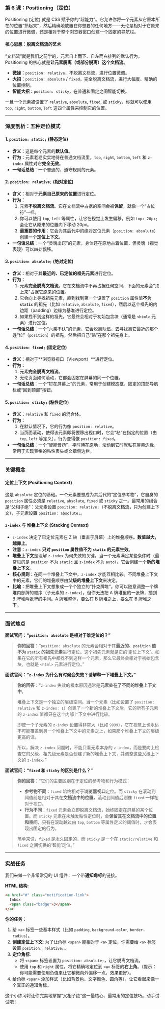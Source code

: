 ### **第 6 课：Positioning（定位）**

Positioning (定位) 就是 CSS 赋予你的“超能力”。它允许你将一个元素从它原本所在的位置“拎起来”，然后精确地放置在你想要的任何地方——无论是相对于它原来的位置进行微调，还是相对于整个浏览器窗口创建一个固定的导航栏。

#### **核心思想：脱离文档流的艺术**

“文档流”就是我们之前学的，元素自上而下、自左而右排列的默认行为。Positioning 的核心就是**让元素脱离（或部分脱离）这个文档流**。

*   **微操**：`position: relative`，不脱离文档流，进行位置微调。
*   **大招**：`position: absolute` / `fixed`，完全脱离文档流，进行大幅度、精确的位置控制。
*   **智能大招**：`position: sticky`，在普通和固定之间智能切换。

一旦一个元素被设置了 `relative`, `absolute`, `fixed`, 或 `sticky`，你就可以使用 `top`, `right`, `bottom`, `left` 这四个属性来控制它的位置。

---

### **深度剖析：五种定位模式**

#### **1. `position: static;` (静态定位)**
*   **含义**：这是每个元素的**默认值**。
*   **行为**：元素老老实实地待在普通文档流里。`top`, `right`, `bottom`, `left` 和 `z-index` 属性对它**完全无效**。
*   **一句话总结**：一个普通的、遵守规则的元素。

#### **2. `position: relative;` (相对定位)**
*   **含义**：相对于**元素自己原来的位置**进行定位。
*   **行为**：
    1.  元素**不脱离文档流**。它在文档流中占据的空间会被**保留**，就像一个“占位符”一样。
    2.  你可以使用 `top`, `left` 等属性，让它在视觉上发生偏移。例如 `top: 20px;` 会让它从原来的位置向下移动 20px。
    3.  **最重要的作用**：它会为其后代中的绝对定位元素（`position: absolute`）创建一个**定位上下文**。
*   **一句话总结**：一个“灵魂出窍”的元素，身体还在原地占着位置，但灵魂（视觉表现）可以四处飘移。

#### **3. `position: absolute;` (绝对定位)**
*   **含义**：相对于其**最近的、已定位的祖先元素**进行定位。
*   **行为**：
    1.  元素**完全脱离文档流**。它在文档流中不再占据任何空间，下面的元素会“顶上来”占据它原来的位置。
    2.  它会向上寻找祖先元素，直到找到第一个设置了 `position` 属性值**不为 `static`** 的祖先（比如 `relative`, `absolute`, `fixed`），然后以这个祖先的内边距（padding）边缘为基准进行定位。
    3.  如果找不到这样的祖先，它最终会相对于初始包含块（通常是 `<html>` 元素）进行定位。
*   **一句话总结**：一个“六亲不认”的元素，它会脱离队伍，去寻找离它最近的那个姓“位”（`position`）的祖先，然后把自己“贴”在那个祖先身上。

#### **4. `position: fixed;` (固定定位)**
*   **含义**：相对于**浏览器视口（Viewport）**进行定位。
*   **行为**：
    1.  元素**完全脱离文档流**。
    2.  无论页面如何滚动，它都会固定在屏幕的同一个位置。
*   **一句话总结**：一个“钉在屏幕上”的元素，常用于创建模态框、固定的顶部导航栏或“回到顶部”按钮。

#### **5. `position: sticky;` (粘性定位)**
*   **含义**：`relative` 和 `fixed` 的混合体。
*   **行为**：
    1.  在默认情况下，它的行为像 `position: relative`。
    2.  当页面滚动，使得该元素即将要移出视口时，它会“粘”在指定的位置（由 `top`, `left` 等定义），行为变得像 `position: fixed`。
*   **一句话总结**：一个“智能膏药”，平时待在原地，滚动到它时就粘在屏幕边缘，常用于实现表格的粘性表头或文章侧边栏。

---

### **关键概念**

#### **定位上下文 (Positioning Context)**
这是 `absolute` 定位的基础。一个元素要想成为其后代的“定位参考物”，它自身的 `position` 属性必须是 `relative`, `absolute`, `fixed` 或 `sticky` 之一。最常用的组合是“父相子绝”：父元素设置 `position: relative;`（不脱离文档流，只为创建上下文），子元素设置 `position: absolute;`。

#### **`z-index` 与 堆叠上下文 (Stacking Context)**
*   `z-index` 决定了已定位元素在 Z 轴（垂直于屏幕）上的堆叠顺序。**数值越大，越靠上**。
*   **注意**：`z-index` **只对 `position` 属性值不为 `static` 的元素生效**。
*   **堆叠上下文**是理解 `z-index` 为何失效的关键。当一个元素满足某些条件时（最常见的是 `position` 不为 `static` 且 `z-index` 不为 `auto`），它会创建一个**新的堆叠上下文**。
*   **核心规则**：在同一个堆叠上下文中，`z-index` 才能互相比较。不同堆叠上下文中的元素，它们的堆叠顺序由**父级的堆叠上下文**来决定。
*   **比喻**：把堆叠上下文想象成一个个独立的“扑克牌堆”。你可以随意调整一个牌堆内部牌的顺序（子元素的 `z-index`），但你无法把 A 牌堆里的一张牌，插到 B 牌堆两张牌的中间。A 牌堆整体，要么在 B 牌堆之上，要么在 B 牌堆之下。

---

### **面试焦点**

**面试官问：“`position: absolute` 是相对于谁定位的？”**

> **你的回答**：“`position: absolute` 的元素会相对于其**最近的、`position` 值不为 `static` 的祖先元素**进行定位。这个祖先元素就是它的‘定位上下文’。如果在它的所有祖先中都找不到这样一个元素，那么它最终会相对于初始包含块，也就是 `<html>` 元素进行定位。”

**面试官问：“`z-index` 为什么有时候会失效？请解释一下堆叠上下文。”**

> **你的回答**：“`z-index` 失效的根本原因通常是**元素处在了不同的堆叠上下文中**。
>
> 堆叠上下文是一个独立的层级空间。当一个元素（比如设置了 `position: relative` 和 `z-index: 1`）创建了一个新的堆叠上下文后，它的所有子元素的 `z-index` 值都只在这个内部上下文中进行比较。
>
> 即使一个子元素的 `z-index` 设置得非常大（比如 `9999`），它在视觉上也永远不可能覆盖到另一个堆叠上下文中的元素之上，如果那个堆叠上下文的层级更高的话。
>
> 所以，解决 `z-index` 问题时，不能只看元素本身的 `z-index`，而是要向上检查它的父级、祖先级元素是否创建了新的堆叠上下文，并调整这些父级上下文的 `z-index`。”

**面试官问：“`fixed` 和 `sticky` 的区别是什么？”**

> **你的回答**：“它们的主要区别在于定位的参考物和行为模式：
>
> *   **参考物不同**：`fixed` 始终相对于**浏览器视口**定位。而 `sticky` 在滚动到阈值前是相对于其在**文档流中的位置**，滚动到阈值后则像 `fixed` 一样相对于视口。
> *   **行为不同**：`fixed` 元素会立即脱离文档流，始终固定在屏幕的某个位置。而 `sticky` 元素在未触发粘性定位时，会**保留其在文档流中的位置和空间**，只有在滚动越过由 `top`, `bottom` 等属性定义的阈值时，才会表现出固定的行为。
>
> 简单来说，`fixed` 是永久固定的，而 `sticky` 是一个在 `static/relative` 和 `fixed` 之间切换的‘智能’定位。”

---

### **实战任务**

我们来做一个非常常见的 UI 组件：一个带**通知角标**的链接。

**HTML 结构:**
```html
<a href="#" class="notification-link">
  Inbox
  <span class="badge">3</span>
</a>
```

**你的任务：**
1.  给 `<a>` 标签一些基本样式（比如 `padding`, `background-color`, `border-radius`）。
2.  **创建定位上下文**: 为了让角标 `<span>` 能相对于 `<a>` 定位，你需要给 `<a>` 标签设置 `position: relative;`。
3.  **定位角标**:
    *   将 `<span>` 标签设置为 `position: absolute;`，让它脱离文档流。
    *   使用 `top` 和 `right` 属性，将它精确地定位到 `<a>` 标签的**右上角**。（提示：你可能需要使用负值来让它稍微向外偏移一点，效果更好）。
4.  给角标 `<span>` 添加样式（比如背景色、文字颜色、圆角等），让它看起来像一个真正的通知角标。

这个小练习将让你完美地掌握“父相子绝”这一最核心、最常用的定位技巧。动手试试吧！
